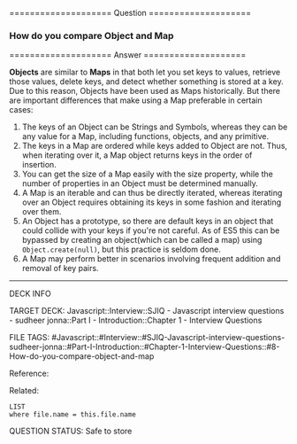 ==================== Question ====================  

### How do you compare Object and Map  

==================== Answer ====================  

**Objects** are similar to **Maps** in that both let you set keys to values,
retrieve those values, delete keys, and detect whether something is stored at a
key. Due to this reason, Objects have been used as Maps historically. But there
are important differences that make using a Map preferable in certain cases:

1. The keys of an Object can be Strings and Symbols, whereas they can be any
   value for a Map, including functions, objects, and any primitive.
2. The keys in a Map are ordered while keys added to Object are not. Thus, when
   iterating over it, a Map object returns keys in the order of insertion.
3. You can get the size of a Map easily with the size property, while the number
   of properties in an Object must be determined manually.
4. A Map is an iterable and can thus be directly iterated, whereas iterating
   over an Object requires obtaining its keys in some fashion and iterating over
   them.
5. An Object has a prototype, so there are default keys in an object that could
   collide with your keys if you're not careful. As of ES5 this can be bypassed
   by creating an object(which can be called a map) using `Object.create(null)`,
   but this practice is seldom done.
6. A Map may perform better in scenarios involving frequent addition and removal
   of key pairs.

---

DECK INFO

TARGET DECK: Javascript::Interview::SJIQ - Javascript interview questions -
sudheer jonna::Part I - Introduction::Chapter 1 - Interview Questions

FILE TAGS:
#Javascript::#Interview::#SJIQ-Javascript-interview-questions-sudheer-jonna::#Part-I-Introduction::#Chapter-1-Interview-Questions::#8-How-do-you-compare-object-and-map

Reference:

Related:

```dataview
LIST
where file.name = this.file.name
```

QUESTION STATUS: Safe to store
